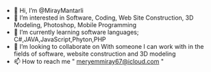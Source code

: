 - 👋 Hi, I’m @MirayMantarli
- 👀 I’m interested in Software, Coding, Web Site Construction, 3D Modeling, Photoshop, Mobile Programming
- 🌱 I’m currently learning software languages; C#,JAVA,JavaScript,Phyton,PHP
- 💞️ I’m looking to collaborate on With someone I can work with in the fields of software, website construction and 3D modeling
- 📫 How to reach me " meryemmiray67@icloud.com " 


<!---
MirayMantarli/MirayMantarli is a ✨ special ✨ repository because its `README.md` (this file) appears on your GitHub profile.
You can click the Preview link to take a look at your changes.
--->
